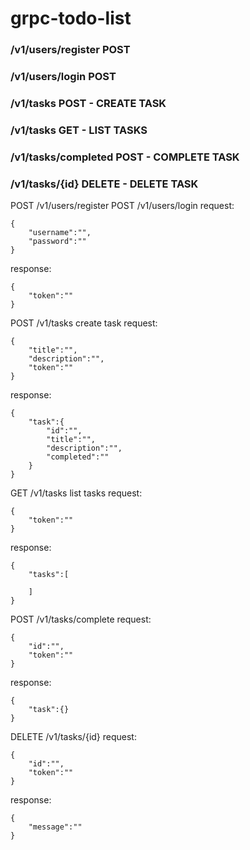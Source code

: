 # grpc-todo-list
### /v1/users/register POST
### /v1/users/login POST

### /v1/tasks POST - CREATE TASK
### /v1/tasks GET - LIST TASKS
### /v1/tasks/completed POST - COMPLETE TASK
### /v1/tasks/{id} DELETE - DELETE TASK

POST /v1/users/register
POST /v1/users/login
request:
```
{
    "username":"",
    "password":""
}
```
response:
```
{
    "token":""
}
```

POST   /v1/tasks        create task
request:
```
{
    "title":"",
    "description":"",
    "token":""
}
```
response:
```
{
    "task":{
        "id":"",
        "title":"",
        "description":"",
        "completed":""
    }
}
```

GET    /v1/tasks        list tasks
request:
```
{
    "token":""
}
```
response:
```
{
    "tasks":[

    ]
}
```

POST   /v1/tasks/complete
request:
```
{
    "id":"",
    "token":""
}
```
response:
```
{
    "task":{}
}
```

DELETE /v1/tasks/{id}
request:
```
{
    "id":"",
    "token":""
}
```
response:
```
{
    "message":""
}
```
